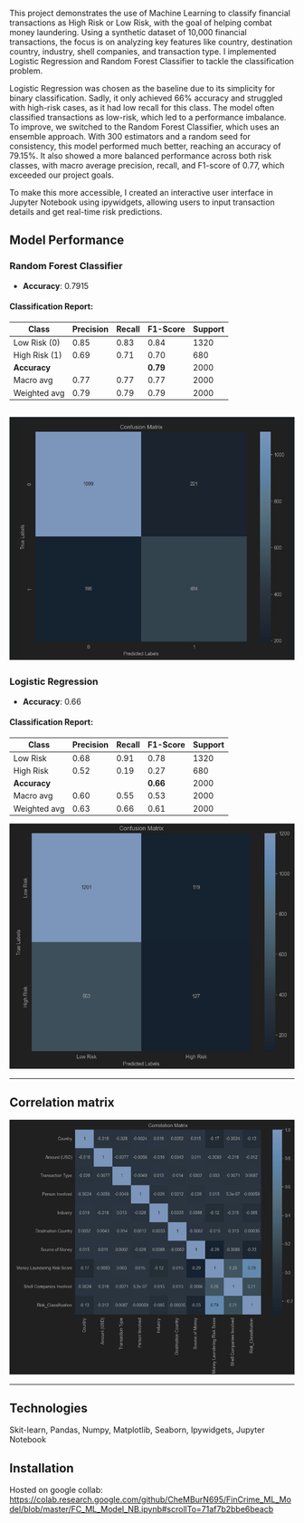 This project demonstrates the use of Machine Learning to classify financial transactions as High Risk or Low Risk, with the goal of helping combat money laundering. Using a synthetic dataset of 10,000 financial transactions, the focus is on analyzing key features like country, destination country, industry, shell companies, and transaction type. I implemented Logistic Regression and Random Forest Classifier to tackle the classification problem.

Logistic Regression was chosen as the baseline due to its simplicity for binary classification. Sadly, it only achieved 66% accuracy and struggled with high-risk cases, as it had low recall for this class. The model often classified transactions as low-risk, which led to a performance imbalance. To improve, we switched to the Random Forest Classifier, which uses an ensemble approach. With 300 estimators and a random seed for consistency, this model performed much better, reaching an accuracy of 79.15%. It also showed a more balanced performance across both risk classes, with macro average precision, recall, and F1-score of 0.77, which exceeded our project goals.

To make this more accessible, I created an interactive user interface in Jupyter Notebook using ipywidgets, allowing users to input transaction details and get real-time risk predictions.

## Model Performance

### Random Forest Classifier

- **Accuracy**: 0.7915

#### Classification Report:
| Class        | Precision | Recall | F1-Score | Support |
|--------------|-----------|--------|----------|---------|
| Low Risk (0) | 0.85      | 0.83   | 0.84     | 1320    |
| High Risk (1)| 0.69      | 0.71   | 0.70     | 680     |
| **Accuracy** |           |        | **0.79** | 2000    |
| Macro avg    | 0.77      | 0.77   | 0.77     | 2000    |
| Weighted avg | 0.79      | 0.79   | 0.79     | 2000    |

![Model Performance](images/rf.png)
---

### Logistic Regression

- **Accuracy**: 0.66

#### Classification Report:
| Class        | Precision | Recall | F1-Score | Support |
|--------------|-----------|--------|----------|---------|
| Low Risk     | 0.68      | 0.91   | 0.78     | 1320    |
| High Risk    | 0.52      | 0.19   | 0.27     | 680     |
| **Accuracy** |           |        | **0.66** | 2000    |
| Macro avg    | 0.60      | 0.55   | 0.53     | 2000    |
| Weighted avg | 0.63      | 0.66   | 0.61     | 2000    |

![Model Performance](images/Logi.png)

---

## Correlation matrix

![Correlation Matrix](images/cm.png)

---

## Technologies
Skit-learn, Pandas, Numpy, Matplotlib, Seaborn, Ipywidgets, Jupyter Notebook

## Installation
Hosted on google collab:
https://colab.research.google.com/github/CheMBurN695/FinCrime_ML_Model/blob/master/FC_ML_Model_NB.ipynb#scrollTo=71af7b2bbe6beacb